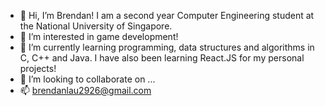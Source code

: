 - 👋 Hi, I’m Brendan! I am a second year Computer Engineering student at the National University of Singapore.
- 👀 I’m interested in game development!
- 🌱 I’m currently learning programming, data structures and algorithms in C, C++ and Java. I have also been learning React.JS for my personal projects!
- 💞️ I’m looking to collaborate on ...
- 📫 brendanlau2926@gmail.com

<!---
brendanlsz/brendanlsz is a ✨ special ✨ repository because its `README.md` (this file) appears on your GitHub profile.
You can click the Preview link to take a look at your changes.
--->

